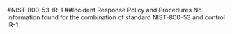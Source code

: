 #NIST-800-53-IR-1
##Incident Response Policy and Procedures
No information found for the combination of standard NIST-800-53 and control IR-1
